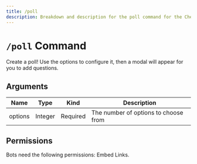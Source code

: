 ```yaml
---
title: /poll
description: Breakdown and description for the poll command for the Chewbotcca Discord bot
---
```


# `/poll` Command

Create a poll! Use the options to configure it, then a modal will appear for you to add questions.

## Arguments

| Name    | Type    | Kind     | Description                          |
|---------|---------|----------|--------------------------------------|
| options | Integer | Required | The number of options to choose from |

## Permissions

Bots need the following permissions: Embed Links.
